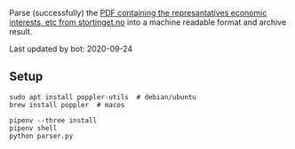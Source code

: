 Parse (successfully) the [PDF containing the represantatives economic interests, etc from stortinget.no](https://www.stortinget.no/no/Stortinget-og-demokratiet/Representantene/Okonomiske-interesser/) into a machine readable format and archive result.

Last updated by bot: 2020-09-24

## Setup
    sudo apt install poppler-utils  # debian/ubuntu
    brew install poppler  # macos

    pipenv --three install
    pipenv shell
    python parser.py
